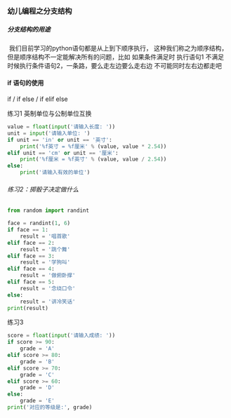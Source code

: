 ﻿### 幼儿编程之分支结构

##### 分支结构的用途

​	我们目前学习的python语句都是从上到下顺序执行， 这种我们称之为顺序结构，但是顺序结构不一定能解决所有的问题，比如 如果条件满足时 执行语句1 不满足时候执行条件语句2，一条路，要么走左边要么走右边 不可能同时左右边都走吧

#### if 语句的使用

if  /  if  else / if elif else

练习1 英制单位与公制单位互换

```python
value = float(input('请输入长度: '))
unit = input('请输入单位: ')
if unit == 'in' or unit == '英寸':
    print('%f英寸 = %f厘米' % (value, value * 2.54))
elif unit == 'cm' or unit == '厘米':
    print('%f厘米 = %f英寸' % (value, value / 2.54))
else:
    print('请输入有效的单位')
```

###### 练习2：掷骰子决定做什么

```python
from random import randint

face = randint(1, 6)
if face == 1:
    result = '唱首歌'
elif face == 2:
    result = '跳个舞'
elif face == 3:
    result = '学狗叫'
elif face == 4:
    result = '做俯卧撑'
elif face == 5:
    result = '念绕口令'
else:
    result = '讲冷笑话'
print(result)
```

练习3

```python
score = float(input('请输入成绩: '))
if score >= 90:
    grade = 'A'
elif score >= 80:
    grade = 'B'
elif score >= 70:
    grade = 'C'
elif score >= 60:
    grade = 'D'
else:
    grade = 'E'
print('对应的等级是:', grade)
```

